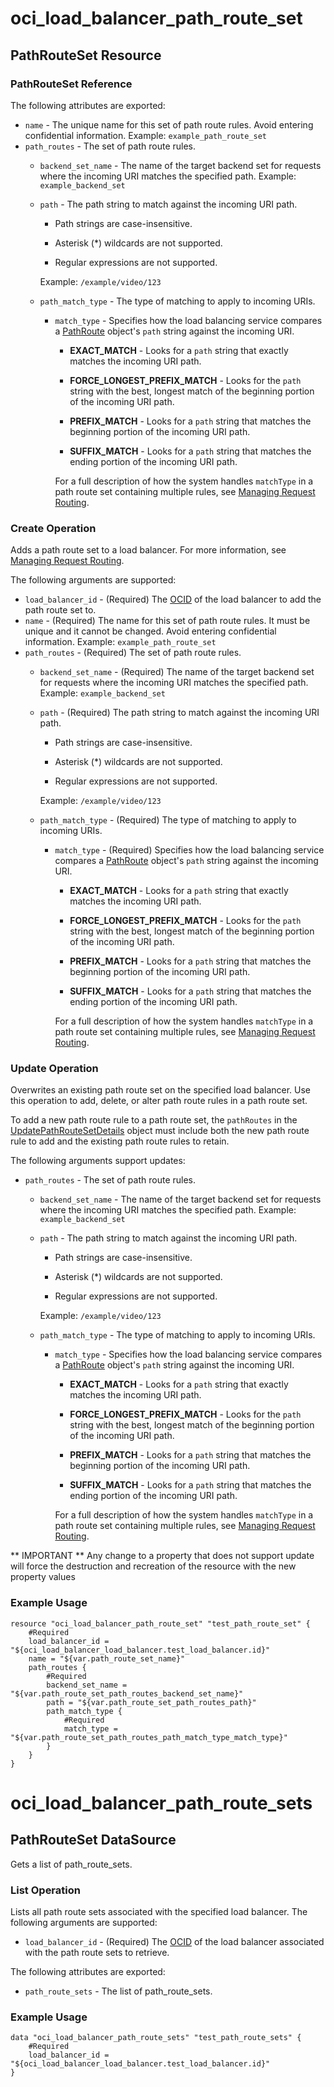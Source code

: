 # oci_load_balancer_path_route_set

## PathRouteSet Resource

### PathRouteSet Reference

The following attributes are exported:

* `name` - The unique name for this set of path route rules. Avoid entering confidential information.  Example: `example_path_route_set` 
* `path_routes` - The set of path route rules.
	* `backend_set_name` - The name of the target backend set for requests where the incoming URI matches the specified path.  Example: `example_backend_set` 
	* `path` - The path string to match against the incoming URI path.

		*  Path strings are case-insensitive.

		*  Asterisk (*) wildcards are not supported.

		*  Regular expressions are not supported.

		Example: `/example/video/123`
	* `path_match_type` - The type of matching to apply to incoming URIs.
		* `match_type` - Specifies how the load balancing service compares a [PathRoute](https://docs.us-phoenix-1.oraclecloud.com/api/#/en/loadbalancer/20170115/requests/PathRoute) object's `path` string against the incoming URI.

			*  **EXACT_MATCH** - Looks for a `path` string that exactly matches the incoming URI path.

			*  **FORCE_LONGEST_PREFIX_MATCH** - Looks for the `path` string with the best, longest match of the beginning    portion of the incoming URI path.

			*  **PREFIX_MATCH** - Looks for a `path` string that matches the beginning portion of the incoming URI path.

			*  **SUFFIX_MATCH** - Looks for a `path` string that matches the ending portion of the incoming URI path.

			For a full description of how the system handles `matchType` in a path route set containing multiple rules, see [Managing Request Routing](https://docs.us-phoenix-1.oraclecloud.com/Content/Balance/Tasks/managingrequest.htm). 



### Create Operation
Adds a path route set to a load balancer. For more information, see
[Managing Request Routing](https://docs.us-phoenix-1.oraclecloud.com/Content/Balance/Tasks/managingrequest.htm).


The following arguments are supported:

* `load_balancer_id` - (Required) The [OCID](https://docs.us-phoenix-1.oraclecloud.com/Content/General/Concepts/identifiers.htm) of the load balancer to add the path route set to.
* `name` - (Required) The name for this set of path route rules. It must be unique and it cannot be changed. Avoid entering confidential information.  Example: `example_path_route_set` 
* `path_routes` - (Required) The set of path route rules.
	* `backend_set_name` - (Required) The name of the target backend set for requests where the incoming URI matches the specified path.  Example: `example_backend_set` 
	* `path` - (Required) The path string to match against the incoming URI path.

		*  Path strings are case-insensitive.

		*  Asterisk (*) wildcards are not supported.

		*  Regular expressions are not supported.

		Example: `/example/video/123`
	* `path_match_type` - (Required) The type of matching to apply to incoming URIs.
		* `match_type` - (Required) Specifies how the load balancing service compares a [PathRoute](https://docs.us-phoenix-1.oraclecloud.com/api/#/en/loadbalancer/20170115/requests/PathRoute) object's `path` string against the incoming URI.

			*  **EXACT_MATCH** - Looks for a `path` string that exactly matches the incoming URI path.

			*  **FORCE_LONGEST_PREFIX_MATCH** - Looks for the `path` string with the best, longest match of the beginning    portion of the incoming URI path.

			*  **PREFIX_MATCH** - Looks for a `path` string that matches the beginning portion of the incoming URI path.

			*  **SUFFIX_MATCH** - Looks for a `path` string that matches the ending portion of the incoming URI path.

			For a full description of how the system handles `matchType` in a path route set containing multiple rules, see [Managing Request Routing](https://docs.us-phoenix-1.oraclecloud.com/Content/Balance/Tasks/managingrequest.htm). 


### Update Operation
Overwrites an existing path route set on the specified load balancer. Use this operation to add, delete, or alter
path route rules in a path route set.

To add a new path route rule to a path route set, the `pathRoutes` in the
[UpdatePathRouteSetDetails](https://docs.us-phoenix-1.oraclecloud.com/api/#/en/loadbalancer/20170115/requests/UpdatePathRouteSetDetails) object must include
both the new path route rule to add and the existing path route rules to retain.


The following arguments support updates:
* `path_routes` - The set of path route rules.
	* `backend_set_name` - The name of the target backend set for requests where the incoming URI matches the specified path.  Example: `example_backend_set` 
	* `path` - The path string to match against the incoming URI path.

		*  Path strings are case-insensitive.

		*  Asterisk (*) wildcards are not supported.

		*  Regular expressions are not supported.

		Example: `/example/video/123`
	* `path_match_type` - The type of matching to apply to incoming URIs.
		* `match_type` - Specifies how the load balancing service compares a [PathRoute](https://docs.us-phoenix-1.oraclecloud.com/api/#/en/loadbalancer/20170115/requests/PathRoute) object's `path` string against the incoming URI.

			*  **EXACT_MATCH** - Looks for a `path` string that exactly matches the incoming URI path.

			*  **FORCE_LONGEST_PREFIX_MATCH** - Looks for the `path` string with the best, longest match of the beginning    portion of the incoming URI path.

			*  **PREFIX_MATCH** - Looks for a `path` string that matches the beginning portion of the incoming URI path.

			*  **SUFFIX_MATCH** - Looks for a `path` string that matches the ending portion of the incoming URI path.

			For a full description of how the system handles `matchType` in a path route set containing multiple rules, see [Managing Request Routing](https://docs.us-phoenix-1.oraclecloud.com/Content/Balance/Tasks/managingrequest.htm). 


** IMPORTANT **
Any change to a property that does not support update will force the destruction and recreation of the resource with the new property values

### Example Usage

```hcl
resource "oci_load_balancer_path_route_set" "test_path_route_set" {
	#Required
	load_balancer_id = "${oci_load_balancer_load_balancer.test_load_balancer.id}"
	name = "${var.path_route_set_name}"
	path_routes {
		#Required
		backend_set_name = "${var.path_route_set_path_routes_backend_set_name}"
		path = "${var.path_route_set_path_routes_path}"
		path_match_type {
			#Required
			match_type = "${var.path_route_set_path_routes_path_match_type_match_type}"
		}
	}
}
```

# oci_load_balancer_path_route_sets

## PathRouteSet DataSource

Gets a list of path_route_sets.

### List Operation
Lists all path route sets associated with the specified load balancer.
The following arguments are supported:

* `load_balancer_id` - (Required) The [OCID](https://docs.us-phoenix-1.oraclecloud.com/Content/General/Concepts/identifiers.htm) of the load balancer associated with the path route sets to retrieve. 


The following attributes are exported:

* `path_route_sets` - The list of path_route_sets.

### Example Usage

```hcl
data "oci_load_balancer_path_route_sets" "test_path_route_sets" {
	#Required
	load_balancer_id = "${oci_load_balancer_load_balancer.test_load_balancer.id}"
}
```